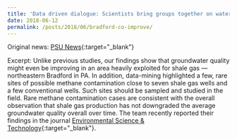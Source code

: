 ```yaml
---
title: 'Data driven dialogue: Scientists bring groups together on water quality concerns'
date: 2018-06-12
permalink: /posts/2018/06/bradford-co-improve/
---
```


Original news: [PSU News](http://news.psu.edu/story/524986/2018/06/12/research/bradford-co-water-quality-improves-impacts-rare-near-shale-gas){:target="_blank"}

Excerpt: Unlike previous studies, our findings show that groundwater quality might even be improving in an area heavily exploited for shale gas — northeastern Bradford in PA. In addition, data-mining highlighted a few, rare sites of possible methane contamination close to seven shale gas wells and a few conventional wells. Such sites should be sampled and studied in the field. Rare methane contamination cases are consistent with the overall observation that shale gas production has not downgraded the average groundwater quality overall over time. The team recently reported their findings in the journal [Environmental Science & Technology](/files/Wen_2018_EST.pdf){:target="_blank"}.
